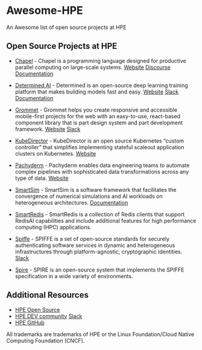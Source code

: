 # Awesome-HPE
 An Awesome list of open source projects at HPE

## Open Source Projects at HPE

* [Chapel](https://github.com/chapel-lang/chapel) - Chapel is a programming language designed for productive parallel computing on large-scale systems. [Website](https://chapel-lang.org/) [Discourse](https://chapel.discourse.group/) [Documentation](https://chapel-lang.org/docs/main/)

* [Determined AI](https://github.com/determined-ai/determined) - Determined is an open-source deep learning training platform that makes building models fast and easy. [Website](https://www.determined.ai/) [Slack](https://join.slack.com/t/determined-community/shared_invite/zt-cnj7802v-KcVbaUrIzQOwmkmY7gP0Ew) [Documentation](https://docs.determined.ai/latest/)

* [Grommet](https://github.com/grommet/grommet) - Grommet helps you create responsive and accessible mobile-first projects for the web with an easy-to-use, react-based component library that is part design system and part development framework. [Website](https://v2.grommet.io/) [Slack](https://grommet.slack.com/)

* [KubeDirector](https://github.com/bluek8s/kubedirector) - KubeDirector is an open source Kubernetes “custom controller” that simplifies implementing stateful scaleout application clusters on Kubernetes. [Website](https://kubedirector.io/)

* [Pachyderm](https://github.com/pachyderm/pachyderm) - Pachyderm enables data engineering teams to automate complex pipelines with sophisticated data transformations across any type of data. [Website](https://www.pachyderm.com/)

* [SmartSim](https://github.com/CrayLabs/SmartSim) - SmartSim is a software framework that facilitates the convergence of numerical simulations and AI workloads on heterogeneous architectures. [Documentation](https://www.craylabs.org/docs/index.html)

* [SmartRedis](https://github.com/CrayLabs/SmartRedis) - SmartRedis is a collection of Redis clients that support RedisAI capabilities and include additional features for high performance computing (HPC) applications.

* [Spiffe](https://github.com/spiffe/spiffe) - SPIFFE is a set of open-source standards for securely authenticating software services in dynamic and heterogeneous infrastructures through platform-agnostic, cryptographic identities. [Slack](https://spiffe.slack.com/)

* [Spire](https://github.com/spiffe/spire) - SPIRE is an open-source system that implements the SPIFFE specification in a wide variety of environments. 

## Additional Resources

* [HPE Open Source](https://developer.hpe.com/opensource)
* [HPE DEV community](https://developer.hpe.com/) [Slack](https://slack.hpedev.io/)
* [HPE GitHub](https://github.com/hewlettpackard/)

All trademarks are trademarks of HPE or the Linux Foundation/Cloud Native Computing Foundation (CNCF).